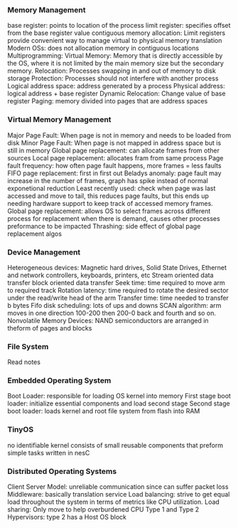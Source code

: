 ### Memory Management
base register: points to location of the process
limit register: specifies offset from the base register value
contiguous memory allocation: Limit registers provide convenient way to manage virtual to physical memory translation
Modern OSs: does not allocation memory in contiguous locations
Multiprogramming:
Virtual Memory: Memory that is directly accessible by the OS, where it is not limited by the main memory size but the secondary memory.
Relocation: Processes swapping in and out of memory to disk storage
Protection: Processes should not interfere with another process
Logical address space: address generated by a process
Physical address: logical address + base register
Dynamic Relocation: Change value of base register
Paging: memory divided into pages that are address spaces

### Virtual Memory Management
Major Page Fault: When page is not in memory and needs to be loaded from disk
Minor Page Fault: When page is not mapped in address space but is still in memory
Global page replacement: can allocate frames from other sources
Local page replacement: allocates fram from same process
Page fault frequency: how often page fault happens, more frames = less faults
FIFO page replacement: first in first out 
Beladys anomaly: page fault may increase in the number of frames, graph has spike instead of normal exponetional reduction
Least recently used: check when page was last accessed and move to tail, this reduces page faults, but this ends up needing hardware support to keep track of accessed memory frames.
Global page replacement: allows OS to select frames across different process for replacement when there is demand, causes other processes preformance to be impacted
Thrashing: side effect of global page replacement algos
### Device Management
Heterogeneous devices: Magnetic hard drives, Solid State Drives, Ethernet and network controllers, keyboards, printers, etc
Stream oriented data transfer
block oriented data transfer
Seek time: time required to move arm to required track
Rotation latency: time required to rotate the desired sector under the read/write head of the arm
Transfer time: time needed to transfer b bytes 
Fifo disk scheduling: lots of ups and downs
SCAN algorithm: arm moves in one direction 100-200 then 200-0 back and fourth and so on.
Nonvolatile Memory Devices: NAND semiconductors are arranged in theform of pages and blocks
### File System
Read notes
### Embedded Operating System
Boot Loader: responsible for loading OS kernel into memory
First stage boot loader: initialize essential components and load second stage
Second stage boot loader: loads kernel and root file system from flash into RAM
### TinyOS
no identifiable kernel
consists of small reusable components that preform simple tasks written in nesC
### Distributed Operating Systems
Client Server Model: unreliable communication since can suffer packet loss
Middleware: basically translation service
Load balancing: strive to get equal load throughout the system in terms of metrics like CPU utilization. 
Load sharing: Only move to help overburdened CPU
Type 1 and Type 2 Hypervisors: type 2 has a Host OS block
